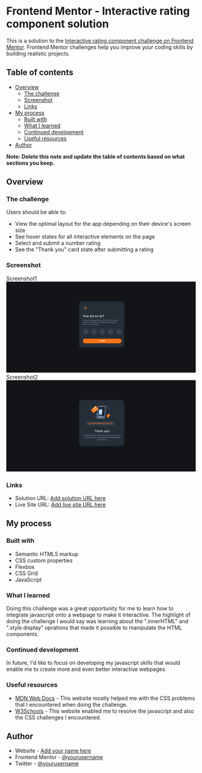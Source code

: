 # Frontend Mentor - Interactive rating component solution

This is a solution to the [Interactive rating component challenge on Frontend Mentor](https://www.frontendmentor.io/challenges/interactive-rating-component-koxpeBUmI). Frontend Mentor challenges help you improve your coding skills by building realistic projects. 

## Table of contents

- [Overview](#overview)
  - [The challenge](#the-challenge)
  - [Screenshot](#screenshot)
  - [Links](#links)
- [My process](#my-process)
  - [Built with](#built-with)
  - [What I learned](#what-i-learned)
  - [Continued development](#continued-development)
  - [Useful resources](#useful-resources)
- [Author](#author)


**Note: Delete this note and update the table of contents based on what sections you keep.**

## Overview

### The challenge

Users should be able to:

- View the optimal layout for the app depending on their device's screen size
- See hover states for all interactive elements on the page
- Select and submit a number rating
- See the "Thank you" card state after submitting a rating

### Screenshot
Screenshot1
![](/images/Screenshot1.png)
Screenshot2
![](/images/Screenshot2.png)

### Links

- Solution URL: [Add solution URL here](https://your-solution-url.com)
- Live Site URL: [Add live site URL here](https://davidmorekwa-interactive-rating.netlify.app/)

## My process

### Built with

- Semantic HTML5 markup
- CSS custom properties
- Flexbox
- CSS Grid
- JavaScript

### What I learned

Doing this challenge was a great opportunity for me to learn how to integrate javascript onto a webpage to make it interactive. The highlight of doing the challenge I would say was learning about the ".innerHTML" and ".style.display" oprations that made it possible to manipulate the HTML components. 


### Continued development

In future, I'd like to focus on developing my javascript skills that would enable me to create more and even better interactive webpages. 


### Useful resources

- [MDN Web Docs](https://developer.mozilla.org/en-US/) - This website mostly helped me with the CSS problems that I encountered when doing the challenge.
- [W3Schools](https://www.w3schools.com/) - This website enabled me to resolve the javascript and also the CSS challenges I encountered.



## Author

- Website - [Add your name here](https://www.your-site.com)
- Frontend Mentor - [@yourusername](https://www.frontendmentor.io/profile/yourusername)
- Twitter - [@yourusername](https://www.twitter.com/yourusername)
